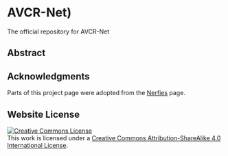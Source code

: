 # AVCR-Net)

The official repository for AVCR-Net

## Abstract
<!-- > In recent years, audio-visual speech recognition (AVSR) gains increasing attention as an important part of human-machine interaction. However, the publicly available corpora are limited and lack in-the-wild recordings, especially in driving conditions when acoustic signal is frequently corrupted by background noise. Research so far has been collected in constrained environments, and thus cannot reflect the true performance of AVSR systems in real-world scenarios. Often there are no data available for languages other than English. To meet the request for research on AVSR in unconstrained driving conditions, this paper presents a corpus collected ‘in-the-wild’. Along with this, we propose cross-modal attention method for robust multi-angle AVSR for vehicle conditions that leverages visual context to improve both: recognition accuracy and noise robustness. We compare the impact of different state-of-the-art methods on the AVSR system. Our proposed model achieves state-of-the-art results on AVSR with 98.65% accuracy in recognising driver voice commands. -->

## Acknowledgments

Parts of this project page were adopted from the [Nerfies](https://nerfies.github.io/) page.

## Website License

<a rel="license" href="http://creativecommons.org/licenses/by-sa/4.0/"><img alt="Creative Commons License" style="border-width:0" src="https://i.creativecommons.org/l/by-sa/4.0/88x31.png" /></a><br />This work is licensed under a <a rel="license" href="http://creativecommons.org/licenses/by-sa/4.0/">Creative Commons Attribution-ShareAlike 4.0 International License</a>.
